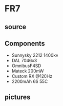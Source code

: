 # FR7

## source

## Components

- Sunnysky 2212 1400kv
- DAL 7046x3
- OmnibusF4SD
- Mateck 200mW
- Custom RX @120Hz
- 2200mAh 6S 55C

## pictures


